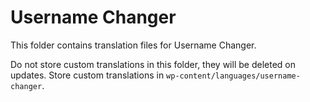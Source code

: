 # Username Changer

This folder contains translation files for Username Changer.

Do not store custom translations in this folder, they will be deleted on updates.
Store custom translations in `wp-content/languages/username-changer`.
